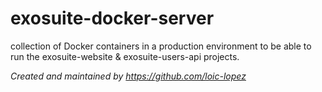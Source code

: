 # exosuite-docker-server

collection of Docker containers in a production environment to be able to run the exosuite-website & exosuite-users-api projects.

*Created and maintained by https://github.com/loic-lopez*
